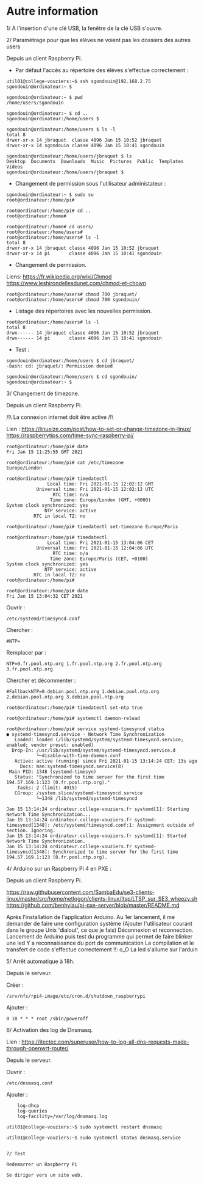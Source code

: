 Autre information
=================


1/ A l'insertion d'une clé USB, la fenêtre de la clé USB s'ouvre.


2/ Paramétrage pour que les élèves ne voient pas les dossiers des autres users

Depuis un client Raspberry Pi.

- Par défaut l'accès au répertoire des éléves s'effectue correctement :

```
util01@college-vouziers:~$ ssh sgondouin@192.168.2.75
sgondouin@ordinateur:~ $ 
```

```
sgondouin@ordinateur:~ $ pwd
/home/users/sgondouin
```

```
sgondouin@ordinateur:~ $ cd ..
sgondouin@ordinateur:/home/users $
```

```
sgondouin@ordinateur:/home/users $ ls -l
total 8
drwxr-xr-x 14 jbraquet  classe 4096 Jan 15 10:52 jbraquet
drwxr-xr-x 14 sgondouin classe 4096 Jan 15 10:41 sgondouin
```

```
sgondouin@ordinateur:/home/users/jbraquet $ ls
Desktop  Documents  Downloads  Music  Pictures  Public  Templates  Videos
sgondouin@ordinateur:/home/users/jbraquet $ 
```

- Changement de permission sous l'utilisateur administateur : 

```
sgondouin@ordinateur:~ $ sudo su
root@ordinateur:/home/pi# 
```

```
root@ordinateur:/home/pi# cd ..
root@ordinateur:/home# 
```

```
root@ordinateur:/home# cd users/
root@ordinateur:/home/users# 
root@ordinateur:/home/users# ls -l
total 8
drwxr-xr-x 14 jbraquet classe 4096 Jan 15 10:52 jbraquet
drwxr-xr-x 14 pi       classe 4096 Jan 15 10:41 sgondouin
```

- Changement de permission.

Liens: 
https://fr.wikipedia.org/wiki/Chmod
https://www.leshirondellesdunet.com/chmod-et-chown

```
root@ordinateur:/home/users# chmod 700 jbraquet/
root@ordinateur:/home/users# chmod 700 sgondouin/
```

- Listage des répertoires avec les nouvelles permission.

```
root@ordinateur:/home/users# ls -l
total 8
drwx------ 14 jbraquet classe 4096 Jan 15 10:52 jbraquet
drwx------ 14 pi       classe 4096 Jan 15 10:41 sgondouin
```

- Test : 

```
sgondouin@ordinateur:/home/users $ cd jbraquet/
-bash: cd: jbraquet/: Permission denied
```

```
sgondouin@ordinateur:/home/users $ cd sgondouin/
sgondouin@ordinateur:~ $ 
```


3/ Changement de timezone.

Depuis un client Raspberry Pi.

/!\ La connexion internet doit être active /!\

Lien :
https://linuxize.com/post/how-to-set-or-change-timezone-in-linux/
https://raspberrytips.com/time-sync-raspberry-pi/


```
root@ordinateur:/home/pi# date
Fri Jan 15 11:25:55 GMT 2021
```

```
root@ordinateur:/home/pi# cat /etc/timezone 
Europe/London
```

```
root@ordinateur:/home/pi# timedatectl 
               Local time: Fri 2021-01-15 12:02:12 GMT
           Universal time: Fri 2021-01-15 12:02:12 UTC
                 RTC time: n/a
                Time zone: Europe/London (GMT, +0000)
System clock synchronized: yes
              NTP service: active
          RTC in local TZ: no
```

```
root@ordinateur:/home/pi# timedatectl set-timezone Europe/Paris
```

```
root@ordinateur:/home/pi# timedatectl
               Local time: Fri 2021-01-15 13:04:06 CET
           Universal time: Fri 2021-01-15 12:04:06 UTC
                 RTC time: n/a
                Time zone: Europe/Paris (CET, +0100)
System clock synchronized: yes
              NTP service: active
          RTC in local TZ: no
root@ordinateur:/home/pi# 
```

```
root@ordinateur:/home/pi# date
Fri Jan 15 13:04:32 CET 2021
```

Ouvrir : 
```
/etc/systemd/timesyncd.conf
```

Chercher :

```
#NTP=
```

Remplacer par : 

```
NTP=0.fr.pool.ntp.org 1.fr.pool.ntp.org 2.fr.pool.ntp.org 3.fr.pool.ntp.org
```

Chercher et décommenter : 

```
#FallbackNTP=0.debian.pool.ntp.org 1.debian.pool.ntp.org 2.debian.pool.ntp.org 3.debian.pool.ntp.org
```

```
root@ordinateur:/home/pi# timedatectl set-ntp true
```

```
root@ordinateur:/home/pi# systemctl daemon-reload
```

```
root@ordinateur:/home/pi# service systemd-timesyncd status
● systemd-timesyncd.service - Network Time Synchronization
   Loaded: loaded (/lib/systemd/system/systemd-timesyncd.service; enabled; vendor preset: enabled)
  Drop-In: /usr/lib/systemd/system/systemd-timesyncd.service.d
           └─disable-with-time-daemon.conf
   Active: active (running) since Fri 2021-01-15 13:14:24 CET; 13s ago
     Docs: man:systemd-timesyncd.service(8)
 Main PID: 1348 (systemd-timesyn)
   Status: "Synchronized to time server for the first time 194.57.169.1:123 (0.fr.pool.ntp.org)."
    Tasks: 2 (limit: 4915)
   CGroup: /system.slice/systemd-timesyncd.service
           └─1348 /lib/systemd/systemd-timesyncd

Jan 15 13:14:24 ordinateur.college-vouziers.fr systemd[1]: Starting Network Time Synchronization...
Jan 15 13:14:24 ordinateur.college-vouziers.fr systemd-timesyncd[1348]: /etc/systemd/timesyncd.conf:1: Assignment outside of section. Ignoring.
Jan 15 13:14:24 ordinateur.college-vouziers.fr systemd[1]: Started Network Time Synchronization.
Jan 15 13:14:24 ordinateur.college-vouziers.fr systemd-timesyncd[1348]: Synchronized to time server for the first time 194.57.169.1:123 (0.fr.pool.ntp.org).
```

4/ Arduino sur un Raspberry Pi 4 en PXE : 

Depuis un client Raspberry Pi.

https://raw.githubusercontent.com/SambaEdu/se3-clients-linux/master/src/home/netlogon/clients-linux/ltsp/LTSP_sur_SE3_wheezy.sh
https://github.com/benhylau/pi-pxe-server/blob/master/README.md

Après l'installation de l'application Arduino.
Au 1er lancement, il me demander de faire une configuration système
(Ajouter l'utilisateur courant dans le groupe Unix 'dialout', ce que
je fais)
Déconnexion et reconnection.
Lancement de Arduino puis test du programme qui permet de faire blinker une led
Y a reconnaissance du port de communication
La compilation et le transfert de code s'effectue correctement !!: o_O
La led s'allume sur l'arduin


5/ Arrêt automatique à 18h.

Depuis le serveur.

Créer : 

```
/srv/nfs/rpi4-image/etc/cron.d/shutdown_raspberrypi
```

Ajouter : 

```
0 18 * * * root /sbin/poweroff
```

6/ Activation des log de Dnsmasq.

Lien : 
https://itectec.com/superuser/how-to-log-all-dns-requests-made-through-openwrt-router/


Depuis le serveur.

Ouvrir : 

```
/etc/dnsmasq.conf
```

Ajouter : 

```
    log-dhcp
    log-queries
    log-facility=/var/log/dnsmasq.log
```
    

```
util01@college-vouziers:~$ sudo systemctl restart dnsmasq
```

```
util01@college-vouziers:~$ sudo systemctl status dnsmasq.service


7/ Test

Redemarrer un Raspberry Pi

Se diriger vers un site web.


